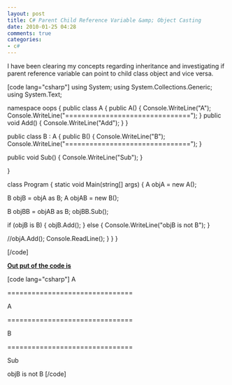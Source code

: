 ```yaml
---
layout: post
title: C# Parent Child Reference Variable &amp; Object Casting
date: 2010-01-25 04:28
comments: true
categories:
- c#
---
```

I have been clearing my concepts regarding inheritance and investigating if parent reference variable can point to child class object and vice versa.

[code lang="csharp"]
using System;
using System.Collections.Generic;
using System.Text;

namespace oops
{
public class A
{
public A()
{
Console.WriteLine("A");
Console.WriteLine("===============================");
}
public void Add()
{
Console.WriteLine("Add");
}
}

public class B : A
{
public B()
{
Console.WriteLine("B");
Console.WriteLine("===============================");
}

public void Sub()
{
Console.WriteLine("Sub");
}

}

class Program
{
static void Main(string[] args)
{
A objA = new A();

B objB = objA as B;
A objAB = new B();

B objBB = objAB as B;
objBB.Sub();

if (objB is B)
{
objB.Add();
}
else
{
Console.WriteLine("objB is not B");
}

//objA.Add();
Console.ReadLine();
}
}
}

[/code]

<strong><span style="text-decoration: underline;">Out put of the code is</span></strong>

[code lang="csharp"]
A

===============================

A

===============================

B

===============================

Sub

objB is not B
[/code]
